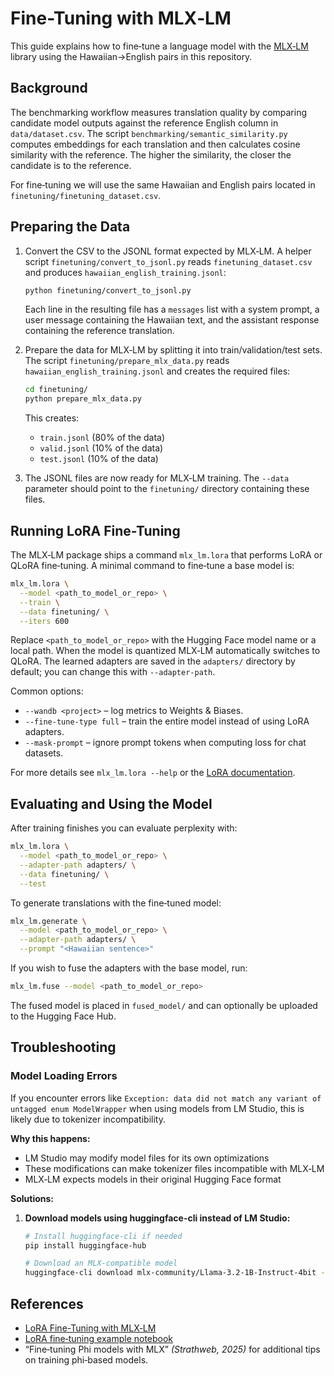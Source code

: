 # Fine-Tuning with MLX‑LM

This guide explains how to fine‑tune a language model with the [MLX‑LM](https://github.com/ml-explore/mlx-lm) library using the Hawaiian→English pairs in this repository.

## Background

The benchmarking workflow measures translation quality by comparing candidate model outputs against the reference English column in `data/dataset.csv`. The script `benchmarking/semantic_similarity.py` computes embeddings for each translation and then calculates cosine similarity with the reference. The higher the similarity, the closer the candidate is to the reference.

For fine‑tuning we will use the same Hawaiian and English pairs located in `finetuning/finetuning_dataset.csv`.

## Preparing the Data

1. Convert the CSV to the JSONL format expected by MLX‑LM. A helper script `finetuning/convert_to_jsonl.py` reads `finetuning_dataset.csv` and produces `hawaiian_english_training.jsonl`:

   ```bash
   python finetuning/convert_to_jsonl.py
   ```

   Each line in the resulting file has a `messages` list with a system prompt, a user message containing the Hawaiian text, and the assistant response containing the reference translation.

2. Prepare the data for MLX‑LM by splitting it into train/validation/test sets. The script `finetuning/prepare_mlx_data.py` reads `hawaiian_english_training.jsonl` and creates the required files:

   ```bash
   cd finetuning/
   python prepare_mlx_data.py
   ```

   This creates:

   - `train.jsonl` (80% of the data)
   - `valid.jsonl` (10% of the data)
   - `test.jsonl` (10% of the data)

3. The JSONL files are now ready for MLX‑LM training. The `--data` parameter should point to the `finetuning/` directory containing these files.

## Running LoRA Fine-Tuning

The MLX‑LM package ships a command `mlx_lm.lora` that performs LoRA or QLoRA fine‑tuning. A minimal command to fine‑tune a base model is:

```bash
mlx_lm.lora \
  --model <path_to_model_or_repo> \
  --train \
  --data finetuning/ \
  --iters 600
```

Replace `<path_to_model_or_repo>` with the Hugging Face model name or a local path. When the model is quantized MLX‑LM automatically switches to QLoRA. The learned adapters are saved in the `adapters/` directory by default; you can change this with `--adapter-path`.

Common options:

- `--wandb <project>` – log metrics to Weights & Biases.
- `--fine-tune-type full` – train the entire model instead of using LoRA adapters.
- `--mask-prompt` – ignore prompt tokens when computing loss for chat datasets.

For more details see `mlx_lm.lora --help` or the [LoRA documentation](https://github.com/ml-explore/mlx-lm/blob/main/mlx_lm/LORA.md).

## Evaluating and Using the Model

After training finishes you can evaluate perplexity with:

```bash
mlx_lm.lora \
  --model <path_to_model_or_repo> \
  --adapter-path adapters/ \
  --data finetuning/ \
  --test
```

To generate translations with the fine‑tuned model:

```bash
mlx_lm.generate \
  --model <path_to_model_or_repo> \
  --adapter-path adapters/ \
  --prompt "<Hawaiian sentence>"
```

If you wish to fuse the adapters with the base model, run:

```bash
mlx_lm.fuse --model <path_to_model_or_repo>
```

The fused model is placed in `fused_model/` and can optionally be uploaded to the Hugging Face Hub.

## Troubleshooting

### Model Loading Errors

If you encounter errors like `Exception: data did not match any variant of untagged enum ModelWrapper` when using models from LM Studio, this is likely due to tokenizer incompatibility.

**Why this happens:**

- LM Studio may modify model files for its own optimizations
- These modifications can make tokenizer files incompatible with MLX‑LM
- MLX‑LM expects models in their original Hugging Face format

**Solutions:**

1. **Download models using huggingface-cli instead of LM Studio:**

   ```bash
   # Install huggingface-cli if needed
   pip install huggingface-hub

   # Download an MLX-compatible model
   huggingface-cli download mlx-community/Llama-3.2-1B-Instruct-4bit --local-dir ./models/llama-3.2-1b
   ```

## References

- [LoRA Fine-Tuning with MLX‑LM](https://github.com/ml-explore/mlx-lm/blob/main/mlx_lm/LORA.md)
- [LoRA fine‑tuning example notebook](https://gist.github.com/awni/773e2a12079da40a1cbc566686c84c8f)
- “Fine‑tuning Phi models with MLX” _(Strathweb, 2025)_ for additional tips on training phi‑based models.
